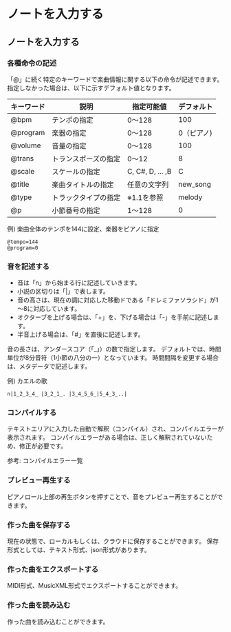 # ノートを入力する

## ノートを入力する


### 各種命令の記述
「@」に続く特定のキーワードで楽曲情報に関する以下の命令が記述できます。
指定しなかった場合は、以下に示すデフォルト値となります。

| キーワード | 説明                 | 指定可能値       | デフォルト |
| ---------- | -------------------- | ---------------- | ---------- |
| @bpm       | テンポの指定         | 0～128           | 100        |
| @program   | 楽器の指定           | 0～128           | 0（ピアノ) |
| @volume    | 音量の指定           | 0～128           | 100        |
| @trans     | トランスポーズの指定 | 0～12            | 8          |
| @scale     | スケールの指定       | C, C#, D, ... ,B | C          |
| @title     | 楽曲タイトルの指定   | 任意の文字列     | new_song   |
| @type      | トラックタイプの指定 | ※1.1を参照      | melody     |
| @p         | 小節番号の指定       | 1～128           | 0          |

例) 楽曲全体のテンポを144に設定、楽器をピアノに指定
```
@tempo=144
@program=0
```

### 音を記述する
- 音は「n」から始まる行に記述していきます。
- 小説の区切りは「|」で表します。
- 音の高さは、現在の調に対応した移動ドである「ドレミファソラシド」が1～8に対応しています。
- オクターブを上げる場合は、「+」を、下げる場合は「-」を手前に記述します。
- 半音上げる場合は、「#」を直後に記述します。

音の長さは、アンダースコア（「_」）の数で指定します。
デフォルトでは、時間単位が8分音符（1小節の八分の一）となっています。
時間間隔を変更する場合は、メタデータで記述します。

例) カエルの歌
```
n|1_2_3_4_ |3_2_1_. |3_4_5_6_|5_4_3_..|
```

### コンパイルする
テキストエリアに入力した自動で解釈（コンパイル）され、コンパイルエラーが表示されます。
コンパイルエラーがある場合は、正しく解釈されていないため、修正が必要です。

参考: コンパイルエラー一覧


### プレビュー再生する
ピアノロール上部の再生ボタンを押すことで、音をプレビュー再生することができます。

### 作った曲を保存する
現在の状態で、ローカルもしくは、クラウドに保存することができます。
保存形式としては、テキスト形式、json形式があります。

### 作った曲をエクスポートする
MIDI形式、MusicXML形式でエクスポートすることができます。

### 作った曲を読み込む
作った曲を読み込むことができます。